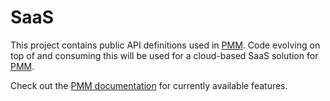 # SaaS

This project contains public API definitions used in [PMM](https://github.com/percona/pmm/). Code evolving on top of and consuming this will be used for a cloud-based SaaS solution for [PMM](https://www.percona.com/software/database-tools/percona-monitoring-and-management).

Check out the [PMM  documentation](https://docs.percona.com/percona-monitoring-and-management) for currently available features.
